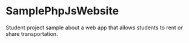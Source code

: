 # SamplePhpJsWebsite
Student project sample about a web app that allows students to rent or share transportation.
